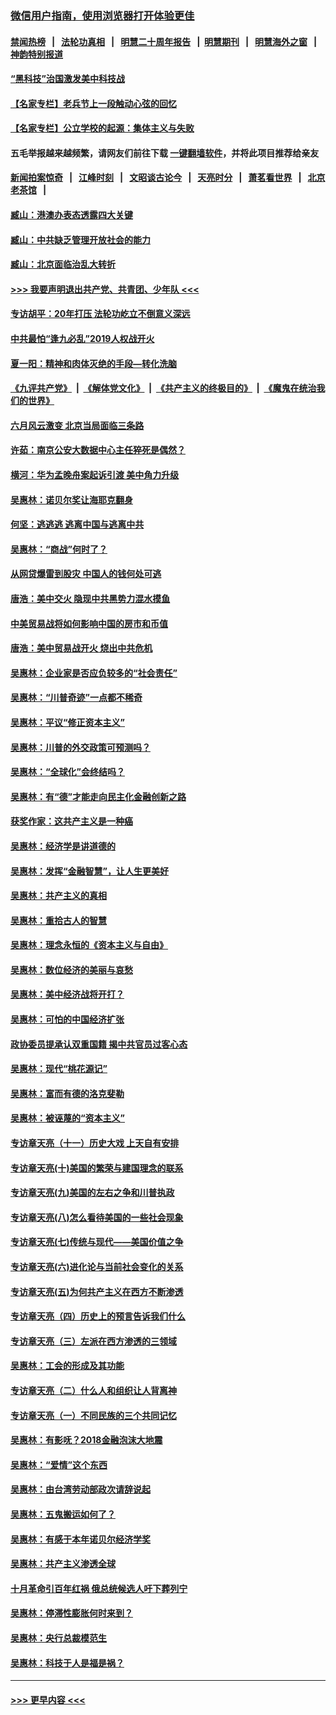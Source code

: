 ### [微信用户指南，使用浏览器打开体验更佳](https://github.com/gfw-breaker/banned-news1/blob/master/indexes/wechat-guide.md?t=0)
#### [禁闻热榜](热点新闻.md?t=0)  &nbsp;&nbsp;|&nbsp;&nbsp; [法轮功真相](https://github.com/gfw-breaker/truth/blob/master/README.md?t=0) &nbsp;&nbsp;|&nbsp;&nbsp; [明慧二十周年报告](https://github.com/gfw-breaker/mh-reports/blob/master/README.md?t=0) &nbsp;&nbsp;|&nbsp;&nbsp;[明慧期刊](https://github.com/gfw-breaker/mh-qikan) &nbsp;&nbsp;|&nbsp;&nbsp; [明慧海外之窗](https://github.com/gfw-breaker/mh-news/blob/master/README.md?t=0) &nbsp;&nbsp;|&nbsp;&nbsp; [神韵特别报道](https://github.com/gfw-breaker/mh-news/blob/master/shenyun.md?t=0)
#### [“黑科技”治国激发美中科技战](../pages/nsc423/n11638056.md?t=02052333) 
#### [【名家专栏】老兵节上一段触动心弦的回忆](../pages/nsc423/n11646016.md?t=02052333) 
#### [【名家专栏】公立学校的起源：集体主义与失败](../pages/nsc423/n11601833.md?t=02052333) 
#### 五毛举报越来越频繁，请网友们前往下载 [一键翻墙软件](https://github.com/gfw-breaker/ssr-accounts)，并将此项目推荐给亲友
#### [新闻拍案惊奇](https://github.com/gfw-breaker/banned-news1/blob/master/pages/link4.md) &nbsp;&nbsp;|&nbsp;&nbsp; [江峰时刻](https://github.com/gfw-breaker/banned-news1/blob/master/pages/link4.md) &nbsp;&nbsp;|&nbsp;&nbsp; [文昭谈古论今](https://github.com/gfw-breaker/banned-news1/blob/master/pages/link4.md) &nbsp;&nbsp;|&nbsp;&nbsp; [天亮时分](https://github.com/gfw-breaker/banned-news1/blob/master/pages/link4.md) &nbsp;&nbsp;|&nbsp;&nbsp; [萧茗看世界](https://github.com/gfw-breaker/banned-news1/blob/master/pages/link4.md) &nbsp;&nbsp;|&nbsp;&nbsp; [北京老茶馆](https://github.com/gfw-breaker/banned-news1/blob/master/pages/link4.md) &nbsp;&nbsp;|&nbsp;&nbsp; 
#### [臧山：港澳办表态透露四大关键](../pages/nsc423/n11421628.md?t=02052333) 
#### [臧山：中共缺乏管理开放社会的能力](../pages/nsc423/n11407457.md?t=02052333) 
#### [臧山：北京面临治乱大转折](../pages/nsc423/n11406895.md?t=02052333) 
#### [>>> 我要声明退出共产党、共青团、少年队 <<<](https://github.com/begood0513/goodnews/blob/master/quit/letter.md) 
#### [专访胡平：20年打压 法轮功屹立不倒意义深远](../pages/nsc423/n11398800.md?t=02052333) 
#### [中共最怕“逢九必乱”2019人权战开火](../pages/nsc423/n11385248.md?t=02052333) 
#### [夏一阳：精神和肉体灭绝的手段—转化洗脑](../pages/nsc423/n11368250.md?t=02052333) 
#### [《九评共产党》](https://github.com/begood0513/9ping.md/blob/master/README.md) &nbsp;|&nbsp; [《解体党文化》](../../../../jtdwh.md/blob/master/README.md)  &nbsp;|&nbsp; [《共产主义的终极目的》](../../../../gczydzjmd.md/blob/master/README.md) &nbsp;|&nbsp; [《魔鬼在统治我们的世界》](../../../../mgztzwmdsj.md/blob/master/README.md) 
#### [六月风云激变 北京当局面临三条路](../pages/nsc423/n11313668.md?t=02052333) 
#### [许茹：南京公安大数据中心主任猝死是偶然？](../pages/nsc423/n11064744.md?t=02052333) 
#### [横河：华为孟晚舟案起诉引渡 美中角力升级](../pages/nsc423/n11027230.md?t=02052333) 
#### [吴惠林：诺贝尔奖让海耶克翻身](../pages/nsc423/n10890049.md?t=02052333) 
#### [何坚：逃逃逃 逃离中国与逃离中共](../pages/nsc423/n10592891.md?t=02052333) 
#### [吴惠林：“商战”何时了？](../pages/nsc423/n10573558.md?t=02052333) 
#### [从网贷爆雷到股灾 中国人的钱何处可逃](../pages/nsc423/n10572800.md?t=02052333) 
#### [唐浩：美中交火 隐现中共黑势力混水摸鱼](../pages/nsc423/n10544040.md?t=02052333) 
#### [中美贸易战将如何影响中国的房市和币值](../pages/nsc423/n10543697.md?t=02052333) 
#### [唐浩：美中贸易战开火 烧出中共危机](../pages/nsc423/n10540126.md?t=02052333) 
#### [吴惠林：企业家是否应负较多的“社会责任”](../pages/nsc423/n10535022.md?t=02052333) 
#### [吴惠林：“川普奇迹”一点都不稀奇](../pages/nsc423/n10512808.md?t=02052333) 
#### [吴惠林：平议“修正资本主义”](../pages/nsc423/n10495724.md?t=02052333) 
#### [吴惠林：川普的外交政策可预测吗？](../pages/nsc423/n10462387.md?t=02052333) 
#### [吴惠林：“全球化”会终结吗？](../pages/nsc423/n10452838.md?t=02052333) 
#### [吴惠林：有“德”才能走向民主化金融创新之路](../pages/nsc423/n10432292.md?t=02052333) 
#### [获奖作家：这共产主义是一种癌](../pages/nsc423/n10431541.md?t=02052333) 
#### [吴惠林：经济学是讲道德的](../pages/nsc423/n10398014.md?t=02052333) 
#### [吴惠林：发挥“金融智慧”，让人生更美好](../pages/nsc423/n10375019.md?t=02052333) 
#### [吴惠林：共产主义的真相](../pages/nsc423/n10351394.md?t=02052333) 
#### [吴惠林：重拾古人的智慧](../pages/nsc423/n10337691.md?t=02052333) 
#### [吴惠林：理念永恒的《资本主义与自由》](../pages/nsc423/n10316274.md?t=02052333) 
#### [吴惠林：数位经济的美丽与哀愁](../pages/nsc423/n10292946.md?t=02052333) 
#### [吴惠林：美中经济战将开打？](../pages/nsc423/n10258825.md?t=02052333) 
#### [吴惠林：可怕的中国经济扩张](../pages/nsc423/n10219147.md?t=02052333) 
#### [政协委员提承认双重国籍 揭中共官员过客心态](../pages/nsc423/n10208809.md?t=02052333) 
#### [吴惠林：现代“桃花源记”](../pages/nsc423/n10185234.md?t=02052333) 
#### [吴惠林：富而有德的洛克斐勒](../pages/nsc423/n10142264.md?t=02052333) 
#### [吴惠林：被诬蔑的“资本主义”](../pages/nsc423/n10124816.md?t=02052333) 
#### [专访章天亮（十一）历史大戏 上天自有安排](../pages/nsc423/n10094905.md?t=02052333) 
#### [专访章天亮(十)美国的繁荣与建国理念的联系](../pages/nsc423/n10094899.md?t=02052333) 
#### [专访章天亮(九)美国的左右之争和川普执政](../pages/nsc423/n10094889.md?t=02052333) 
#### [专访章天亮(八)怎么看待美国的一些社会现象](../pages/nsc423/n10094857.md?t=02052333) 
#### [专访章天亮(七)传统与现代——美国价值之争](../pages/nsc423/n10093140.md?t=02052333) 
#### [专访章天亮(六)进化论与当前社会变化的关系](../pages/nsc423/n10092036.md?t=02052333) 
#### [专访章天亮(五)为何共产主义在西方不断渗透](../pages/nsc423/n10083620.md?t=02052333) 
#### [专访章天亮（四）历史上的预言告诉我们什么](../pages/nsc423/n10083606.md?t=02052333) 
#### [专访章天亮（三）左派在西方渗透的三领域](../pages/nsc423/n10081115.md?t=02052333) 
#### [吴惠林：工会的形成及其功能](../pages/nsc423/n10080633.md?t=02052333) 
#### [专访章天亮（二）什么人和组织让人背离神](../pages/nsc423/n10076637.md?t=02052333) 
#### [专访章天亮（一）不同民族的三个共同记忆](../pages/nsc423/n10074188.md?t=02052333) 
#### [吴惠林：有影呒？2018金融泡沫大地震](../pages/nsc423/n10040534.md?t=02052333) 
#### [吴惠林：“爱情”这个东西](../pages/nsc423/n10019423.md?t=02052333) 
#### [吴惠林：由台湾劳动部政次请辞说起](../pages/nsc423/n9979679.md?t=02052333) 
#### [吴惠林：五鬼搬运如何了？](../pages/nsc423/n9925338.md?t=02052333) 
#### [吴惠林：有感于本年诺贝尔经济学奖](../pages/nsc423/n9871883.md?t=02052333) 
#### [吴惠林：共产主义渗透全球](../pages/nsc423/n9812748.md?t=02052333) 
#### [十月革命引百年红祸 俄总统候选人吁下葬列宁](../pages/nsc423/n9810182.md?t=02052333) 
#### [吴惠林：停滞性膨胀何时来到？](../pages/nsc423/n9764136.md?t=02052333) 
#### [吴惠林：央行总裁模范生](../pages/nsc423/n9728134.md?t=02052333) 
#### [吴惠林：科技于人是福是祸？](../pages/nsc423/n9672982.md?t=02052333) 

----
#### [ >>> 更早内容 <<< ](../indexes/nsc423-earlier.md)
